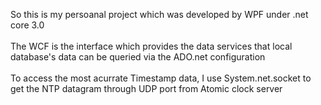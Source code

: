 So this is my persoanal project which was developed by WPF under .net core 3.0 </br></br>
The WCF is the interface which provides the data services that local database's data can be queried via the ADO.net configuration</br></br>
To access the most acurrate Timestamp data, I use System.net.socket to get the NTP datagram through UDP port from Atomic clock server</br>
</hr>
